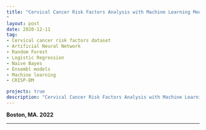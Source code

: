 ```yaml
---
title: "Cervical Cancer Risk Factors Analysis with Machine Learning Models
"
layout: post
date: 2020-12-11
tag:
- Cervical cancer risk factors dataset
- Artificial Neural Network
- Random Forest
- Logistic Regression
- Naive Bayes
- Ensembl models
- Machine learning
- CRISP-DM

projects: true
description: "Cervical Cancer Risk Factors Analysis with Machine Learning Models"
---
```


**Boston, MA. 2022**

---
